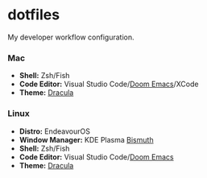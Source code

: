 # dotfiles
<p>My developer workflow configuration.</p>

### Mac
* <b>Shell:</b> Zsh/Fish
* <b>Code Editor:</b> Visual Studio Code/<a href="https://github.com/doomemacs/doomemacs" target="_blank">Doom Emacs</a>/XCode
* <b>Theme:</b> <a href="https://github.com/dracula/dracula-theme" target="_blank">Dracula</a>

### Linux
* <b>Distro:</b> EndeavourOS
* <b>Window Manager:</b> KDE Plasma <a href="https://github.com/Bismuth-Forge/bismuth" target="_blank">Bismuth</a>
* <b>Shell:</b> Zsh/Fish
* <b>Code Editor:</b> Visual Studio Code/<a href="https://github.com/doomemacs/doomemacs" target="_blank">Doom Emacs</a>
* <b>Theme:</b> <a href="https://github.com/dracula/dracula-theme" target="_blank">Dracula</a>


